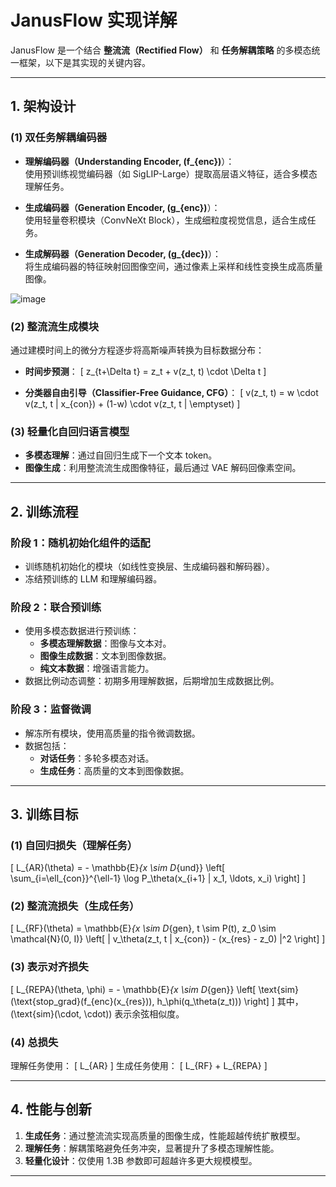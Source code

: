 # **JanusFlow 实现详解**

JanusFlow 是一个结合 **整流流（Rectified Flow）** 和 **任务解耦策略** 的多模态统一框架，以下是其实现的关键内容。

---

## **1. 架构设计**

### (1) **双任务解耦编码器**
- **理解编码器（Understanding Encoder, \(f_{enc}\)**）：  
  使用预训练视觉编码器（如 SigLIP-Large）提取高层语义特征，适合多模态理解任务。
  
- **生成编码器（Generation Encoder, \(g_{enc}\)**）：  
  使用轻量卷积模块（ConvNeXt Block），生成细粒度视觉信息，适合生成任务。

- **生成解码器（Generation Decoder, \(g_{dec}\)**）：  
  将生成编码器的特征映射回图像空间，通过像素上采样和线性变换生成高质量图像。

![image](https://github.com/user-attachments/assets/acb16891-aff8-44e8-a766-d2df6322f66a)

### (2) **整流流生成模块**
通过建模时间上的微分方程逐步将高斯噪声转换为目标数据分布：
- **时间步预测**：
  \[
  z_{t+\Delta t} = z_t + v(z_t, t) \cdot \Delta t
  \]

- **分类器自由引导（Classifier-Free Guidance, CFG）**：
  \[
  v(z_t, t) = w \cdot v(z_t, t | x_{con}) + (1-w) \cdot v(z_t, t | \emptyset)
  \]

### (3) **轻量化自回归语言模型**
- **多模态理解**：通过自回归生成下一个文本 token。
- **图像生成**：利用整流流生成图像特征，最后通过 VAE 解码回像素空间。

---

## **2. 训练流程**

### **阶段 1：随机初始化组件的适配**
- 训练随机初始化的模块（如线性变换层、生成编码器和解码器）。
- 冻结预训练的 LLM 和理解编码器。

### **阶段 2：联合预训练**
- 使用多模态数据进行预训练：
  - **多模态理解数据**：图像与文本对。
  - **图像生成数据**：文本到图像数据。
  - **纯文本数据**：增强语言能力。
- 数据比例动态调整：初期多用理解数据，后期增加生成数据比例。

### **阶段 3：监督微调**
- 解冻所有模块，使用高质量的指令微调数据。
- 数据包括：
  - **对话任务**：多轮多模态对话。
  - **生成任务**：高质量的文本到图像数据。

---

## **3. 训练目标**

### (1) **自回归损失（理解任务）**
\[
L_{AR}(\theta) = - \mathbb{E}_{x \sim D_{und}} \left[ \sum_{i=\ell_{con}}^{\ell-1} \log P_\theta(x_{i+1} | x_1, \ldots, x_i) \right]
\]

### (2) **整流流损失（生成任务）**
\[
L_{RF}(\theta) = \mathbb{E}_{x \sim D_{gen}, t \sim P(t), z_0 \sim \mathcal{N}(0, I)} \left[ \| v_\theta(z_t, t | x_{con}) - (x_{res} - z_0) \|^2 \right]
\]

### (3) **表示对齐损失**
\[
L_{REPA}(\theta, \phi) = - \mathbb{E}_{x \sim D_{gen}} \left[ \text{sim}(\text{stop\_grad}(f_{enc}(x_{res})), h_\phi(q_\theta(z_t))) \right]
\]
其中，\(\text{sim}(\cdot, \cdot)\) 表示余弦相似度。

### (4) **总损失**
理解任务使用：
\[
L_{AR}
\]
生成任务使用：
\[
L_{RF} + L_{REPA}
\]

---

## **4. 性能与创新**

1. **生成任务**：通过整流流实现高质量的图像生成，性能超越传统扩散模型。
2. **理解任务**：解耦策略避免任务冲突，显著提升了多模态理解性能。
3. **轻量化设计**：仅使用 1.3B 参数即可超越许多更大规模模型。

---
